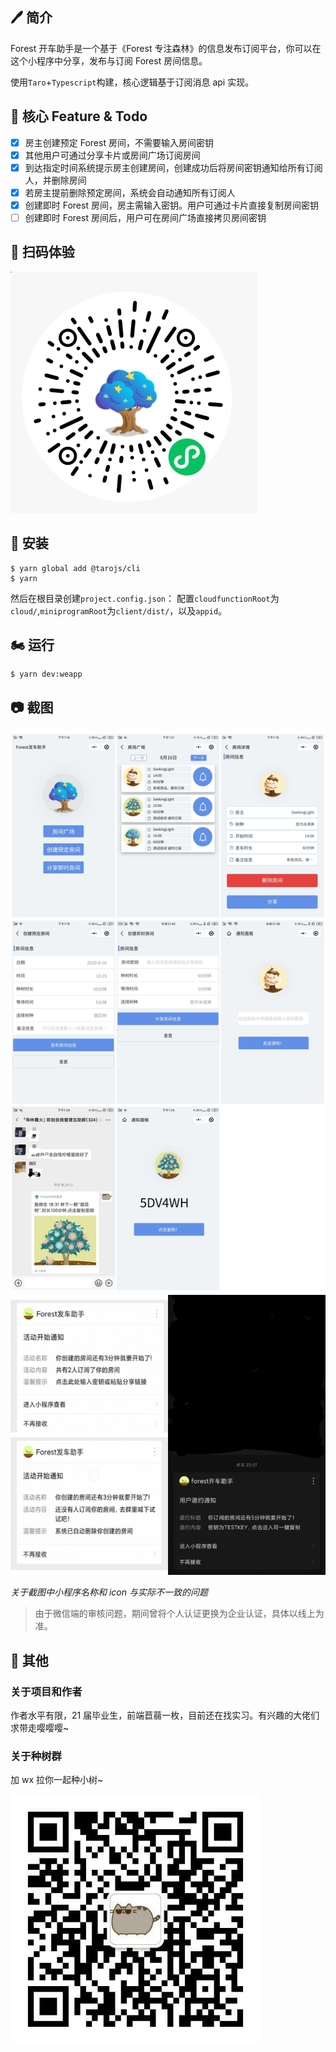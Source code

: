 ## 🖊 简介

Forest 开车助手是一个基于《Forest 专注森林》的信息发布订阅平台，你可以在这个小程序中分享，发布与订阅 Forest 房间信息。

使用`Taro`+`Typescript`构建，核心逻辑基于订阅消息 api 实现。

## 🧾 核心 Feature & Todo

- [x] 房主创建预定 Forest 房间，不需要输入房间密钥
- [x] 其他用户可通过分享卡片或房间广场订阅房间
- [x] 到达指定时间系统提示房主创建房间，创建成功后将房间密钥通知给所有订阅人，并删除房间
- [x] 若房主提前删除预定房间，系统会自动通知所有订阅人
- [x] 创建即时 Forest 房间，房主需输入密钥。用户可通过卡片直接复制房间密钥
- [ ] 创建即时 Forest 房间后，用户可在房间广场直接拷贝房间密钥

## 📱 扫码体验

![](./raw/01.png)

## 🔧 安装

```shell
$ yarn global add @tarojs/cli
$ yarn
```

然后在根目录创建`project.config.json`：
配置`cloudfunctionRoot`为`cloud/`,`miniprogramRoot`为`client/dist/`，以及`appid`。

## 🏍 运行

```shell
$ yarn dev:weapp
```

## :camera: 截图

![](./raw/snapshot.png)
![](./raw/notice.png)

_关于截图中小程序名称和 icon 与实际不一致的问题_

> 由于微信端的审核问题，期间曾将个人认证更换为企业认证，具体以线上为准。

## 📌 其他

### 关于项目和作者

作者水平有限，21 届毕业生，前端苣蒻一枚，目前还在找实习。有兴趣的大佬们求带走嘤嘤嘤~

### 关于种树群

加 wx 拉你一起种小树~

![](./raw/02.jpg)
